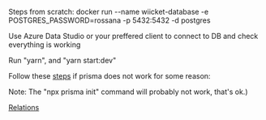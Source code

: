 Steps from scratch:
docker run --name wiicket-database -e POSTGRES_PASSWORD=rossana -p 5432:5432 -d postgres

Use Azure Data Studio or your preffered client to connect to DB and check everything is working

Run "yarn", and "yarn start:dev"

Follow these [steps](https://www.prisma.io/docs/getting-started/setup-prisma/start-from-scratch/relational-databases-typescript-postgres) if prisma does not work for some reason:

Note: The "npx prisma init" command will probably not work, that's ok.)

[Relations](https://www.prisma.io/docs/concepts/components/prisma-schema/relations)